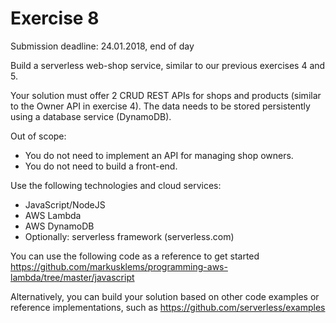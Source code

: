 # Exercise 8

Submission deadline: 24.01.2018, end of day

Build a serverless web-shop service, similar to our previous exercises 4 and 5.

Your solution must offer 2 CRUD REST APIs for shops and products (similar to the Owner API in exercise 4). The data needs to be stored persistently using a database service (DynamoDB).

Out of scope:

- You do not need to implement an API for managing shop owners.
- You do not need to build a front-end.

Use the following technologies and cloud services:

- JavaScript/NodeJS
- AWS Lambda
- AWS DynamoDB
- Optionally: serverless framework (serverless.com)

You can use the following code as a reference to get started https://github.com/markusklems/programming-aws-lambda/tree/master/javascript

Alternatively, you can build your solution based on other code examples or reference implementations, such as https://github.com/serverless/examples